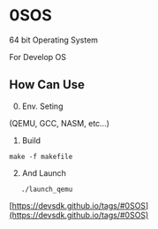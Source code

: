 # 0SOS
64 bit Operating System


For Develop OS

## How Can Use

0. Env. Seting
  
  (QEMU, GCC, NASM, etc...)
  
1. Build
 
 ```
 make -f makefile
 ```
 
 2. And Launch
 
 ```
    ./launch_qemu
 ```
 
[https://devsdk.github.io/tags/#0SOS](https://devsdk.github.io/tags/#0SOS)
 
 
